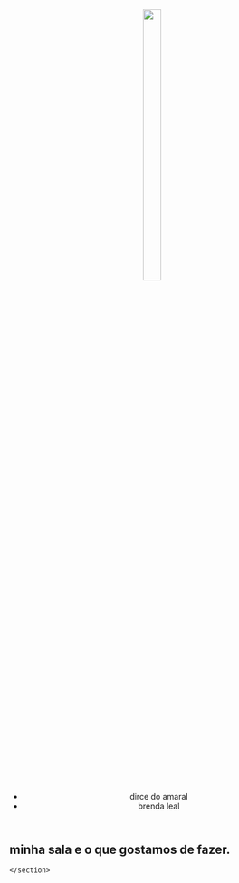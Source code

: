 <!DOCTYPE html>
<html lang="br">
<head>
    <meta charset="UTF-8">
    <meta http-equiv="X-UA-Compatible" content="IE-edge">
    <meta name="viewport" content="width=device-width, initial-scale=1.0">
    <title>Preto</title>
    <link rel="stylesheet" href="style.css">
</head>
<body>
</body>
    <header class="cabecalho">
    <img class="cabacalho-imagem" src="Dirce C Amaral sem fundo.png"  alt="" width="25%" height="35%">
    <ul class="cabecalho-lista">
    <li class="cabecalho-lista-item"Escola>dirce do amaral</h1>
    <li class="cabecalho-lista-item"estudante>brenda leal<h1>
    
</ul>
</header>
    <section class="Escola">
    <div class="escola-div-conteudo"></div>
    <h2 class="escola-titulo">minha sala e o que gostamos de fazer.</h2>


    </section>



</html>
